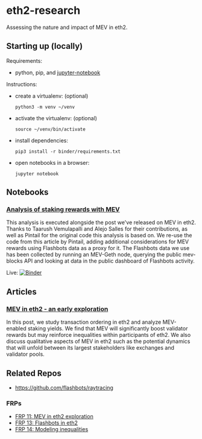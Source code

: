# eth2-research 

Assessing the nature and impact of MEV in eth2.

## Starting up (locally)
Requirements: 
* python, pip, and [jupyter-notebook](https://jupyter.readthedocs.io/en/latest/install/notebook-classic.html)

Instructions:
* create a virtualenv: (optional)

    `python3 -m venv ~/venv`
* activate the virtualenv: (optional)

    `source ~/venv/bin/activate`
* install dependencies:

    `pip3 install -r binder/requirements.txt`
* open notebooks in a browser:

    `jupyter notebook`


## Notebooks

### [Analysis of staking rewards with MEV](notebooks/mev-in-eth2/eth2-mev-calc.ipynb)
This analysis is executed alongside the post we've released on MEV in eth2. Thanks to Taarush Vemulapalli and Alejo Salles for their contributions, as well as Pintail for the original code this analysis is based on. We re-use the code from this article by Pintail, adding additional considerations for MEV rewards using Flashbots data as a proxy for it. The Flashbots data we use has been collected by running an MEV-Geth node, querying the public mev-blocks API and looking at data in the public dashboard of Flashbots activity.

Live: [![Binder](https://mybinder.org/badge_logo.svg)](https://mybinder.org/v2/gh/flashbots/eth2-research/HEAD?filepath=notebooks%2Fmev-in-eth2%2Feth2-mev-calc.ipynb)

## Articles
### [MEV in eth2 - an early exploration](https://hackmd.io/@flashbots/ryuH4gn7d)
In this post, we study transaction ordering in eth2 and analyze MEV-enabled staking yields. We find that MEV will significantly boost validator rewards but may reinforce inequalities within participants of eth2. We also discuss qualitative aspects of MEV in eth2 such as the potential dynamics that will unfold between its largest stakeholders like exchanges and validator pools.


## Related Repos
- https://github.com/flashbots/raytracing

### FRPs
- [FRP 11: MEV in eth2 exploration](https://github.com/flashbots/mev-research/blob/main/FRPs/FRP-11.md)
- [FRP 13: Flashbots in eth2]()
- [FRP 14: Modeling inequalities]()

